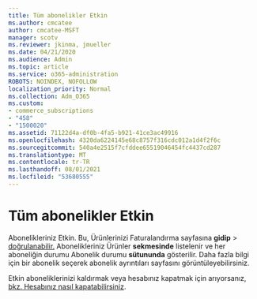 ```yaml
---
title: Tüm abonelikler Etkin
ms.author: cmcatee
author: cmcatee-MSFT
manager: scotv
ms.reviewer: jkinma, jmueller
ms.date: 04/21/2020
ms.audience: Admin
ms.topic: article
ms.service: o365-administration
ROBOTS: NOINDEX, NOFOLLOW
localization_priority: Normal
ms.collection: Adm_O365
ms.custom:
- commerce_subscriptions
- "458"
- "1500020"
ms.assetid: 71122d4a-df0b-4fa5-b921-41ce3ac49916
ms.openlocfilehash: 4320da6224145e68c8757f316cdc012a1d4f2f6c
ms.sourcegitcommit: 540a4e2515f7cfddee65519046454fc4437cd287
ms.translationtype: MT
ms.contentlocale: tr-TR
ms.lasthandoff: 08/01/2021
ms.locfileid: "53680555"
---
```

# <a name="all-subscriptions-are-active"></a>Tüm abonelikler Etkin

Abonelikleriniz Etkin. Bu, Ürünlerinizi Faturalandırma sayfasına **gidip** \> [doğrulanabilir.](https://go.microsoft.com/fwlink/p/?linkid=842054) Abonelikleriniz Ürünler **sekmesinde** listelenir ve her aboneliğin durumu Abonelik durumu **sütununda** gösterilir. Daha fazla bilgi için bir abonelik seçerek abonelik ayrıntıları sayfasını görüntüleyebilirsiniz.
  
Etkin aboneliklerinizi kaldırmak veya hesabınız kapatmak için arıyorsanız, [bkz. Hesabınız nasıl kapatabilirsiniz](https://docs.microsoft.com/microsoft-365/commerce/close-your-account?view=o365-worldwide).
